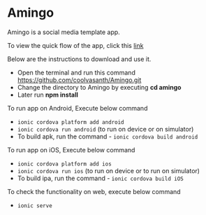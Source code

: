 ﻿# Amingo
Amingo is a social media template app. 

To view the quick flow of the app, click this [link](https://drive.google.com/open?id=1pV10guWQPJzICdLyAmPilBujuYNlhHSg)

Below are the instructions to download and use it. 

- Open the terminal and run this command https://github.com/coolvasanth/Amingo.git
- Change the directory to Amingo by executing  **cd amingo**
- Later run **npm install**

To run app on Android, Execute below command
-  ```ionic cordova platform add android ```
-  ```ionic cordova run android``` (to run on device or on simulator)
-  To build apk, run the command - ```ionic cordova build android```

To run app on iOS, Execute below command
-  ```ionic cordova platform add ios ```
-  ```ionic cordova run ios``` (to run on device or to run on simulator)
-  To build ipa, run the command - ```ionic cordova build iOS```

To check the functionality on web, execute below command 
- ``` ionic serve ```

